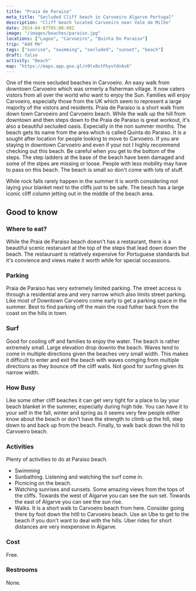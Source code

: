 ```yaml
---
title: "Praia de Paraiso"
meta_title: "Secluded Cliff beach in Carvoeiro Algarve Portugal"
description: "Cliff beach located Carvoeiro near Vale de Milho"
date: 2024-04-07T05:00:00Z
image: "/images/beaches/paraiso.jpg"
locations: ["Lagoa", "Carvoeiro", "Quinta Do Paraiso"]
trip: "Add Me"
tags: ["sunrise", "swimming", "secluded", "sunset", "beach"]
draft: false
activity: "Beach"
map: "https://maps.app.goo.gl/n9tx8xtFhyvYdnAv6"
---
```


One of the more secluded beaches in Carvoeiro.  An easy walk from downtown Carvoeiro which was ormerly a fisherman village. It now caters vistors from all over the world who want to enjoy the Sun.  Families will enjoy Carvoeiro, especially those from the UK which seem to represent a large majority of the vistors and residents.   Praia de Paraiso is a short walk from down town Carvoeiro and Carvoeiro beach.  While the walk up the hill from downtown and then steps down to the Praia de Paraiso is great workout, it's also a beautiful secluded oasis.  Expecially in the non summer months.  The beach gets its name from the area which is called Quinta do Paraiso.  It is a sought after location for people looking to move to Carvoeiro.   If you are staying in downtown Carvoeiro and even if your not I highly recommend checking out this beach.   Be careful when you get to the bottom of the steps.  The step ladders at the base of the beach have been damaged and some of the stpes are missing or loose.  People with less mobility may have to pass on this beach.  The beach is small so don't come with lots of stuff.  

While rock falls rarely happen in the summer it is worth considering not laying your blanket next to the cliffs just to be safe.  The beach has a large iconic cliff column jetting out in the middle of the beach area.  


## Good to know

### Where to eat?

While the Praia de Paraiso beach doesn't has a restaurant, there is a beautiful scenic restaruant at the top of the steps that lead down down the beach.  The restauruant is relatively expensive for Portuguese standards but it's convience and views make it worth while for special occassions. 


### Parking

Praia de Paraiso has very extremely limited parking.  The street access is through a residential area and very narrow which also limits street parking.  Like most of Downtown Carvoeiro come early to get a parking space in the summer.  Best to find parking off the main the road futher back from the coast on the hills in town. 


### Surf

Good for cooling off and families to enjoy the water.   The beach is rather extremely small.   Large elevation drop downto the beach.  Waves tend to come in multiple directions given the beaches very small width.  This makes it difficult to enter and exit the beach with waves comging from multiple directions as they bounce off the cliff walls. Not good for surfing given its narrow width.


### How Busy

Like some other cliff beaches it can get very tight for a place to lay your beach blanket in the summer, especially during high tide.  You can have it to your self in the fall, winter and spring as it seems very few people either know about the beach or don't have the strength to climb up the hill, step down to and back up from the beach. Finally, to walk back down the hill to Carvoeiro beach.


### Activities

Plenty of activities to do at Paraiso beach.

- Swimming
- Sunbathing. Listening and watching the surf come in.
- Picnicing on the beach. 
- Watching sunrises and sunsets. Some amazing views from the tops of the cliffs. Towards the west of Algarve you can see the sun set.   Towards the east of Algarve you can see the sun rise.  
- Walks.  It is a short walk to Carvoeiro beach from here.  Consider going there by foot down the hitll to Carvoeiro beach.  Use an Ube to get to the beach if you don't want to deal with the hills.   Uber rides for short distances are very inexpensive in Algarve.

### Cost

Free.

### Restrooms

None.